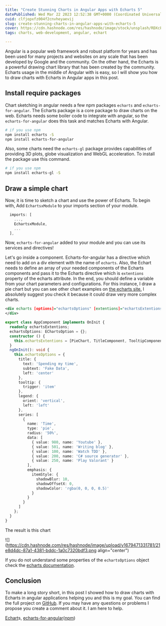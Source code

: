 ```yaml
---
title: "Create Stunning Charts in Angular Apps with Echarts 5"
datePublished: Wed Mar 22 2023 12:52:38 GMT+0000 (Coordinated Universal Time)
cuid: clfjopxfz004f2cnvheyaevij
slug: create-stunning-charts-in-angular-apps-with-echarts-5
cover: https://cdn.hashnode.com/res/hashnode/image/stock/unsplash/RDXcFY5g5O4/upload/cb5a8638dbd7040b1735394587e12f78.jpeg
tags: charts, web-development, angular, echart

---
```


Angular is a popular web framework and robust platform for years and has been used for many projects and websites on any scale that has been developed by Google and the community. On the other hand, the Echarts is a powerful drawing chart library that has been created by the community. Echarts usage in the middle of Angular with is easy, so I will show you how to draw charts with Echarts in Angular apps in this post.

## Install require packages

Chart sketching in angular needs a few npm packages `echarts` and `echarts-for-angular`. The Echarts package is a core package to draw charts on the web. Echarts needs some boiler code to integrate with angular, so the `echarts-for-angular` does this task and matches Echarts with Angular.

```bash
# if you use npm
npm install echarts -S
npm install echarts-for-angular
```

Also, some charts need the `echarts-gl` package provides capabilities of providing 3D plots, globe visualization and WebGL acceleration. To install the package use this command.

```bash
# if you use npm
npm install echarts-gl -S
```

## Draw a simple chart

Now, it is time to sketch a chart and use the power of Echarts. To begin with, Add `EchartsxModule` to your imports section of your module.

```typescript
  imports: [
    ...,
    EchartsxModule,
    ...
  ],
```

Now, `echarts-for-angular` added to your module and you can use its services and directives!

Let's go inside a component. Echarts-for-angular has a directive which need to add on a div element with the name of `echarts`. Also, the Echart needs to define an array of your needed components of the Echarts components and pass it to the Echarts directive which is `extentions` property of the echarts attribute. In the end, you should define a variable from your chart parameters and configurations. For this instance, I draw a pie chart but you can see other chart examples on [the echarts site.](https://echarts.apache.org/examples/en/index.html) I absolutely suggest you check it because it could draw very more complex charts.

```xml
<div echarts [options]="echartsOptions" [extentions]="echartsExtentions">
</div>
```

```typescript
export class AppComponent implements OnInit {
  readonly echartsExtentions;
  echartsOptions: EChartsOption = {};
  constructor () {
    this.echartsExtentions = [PieChart, TitleComponent, TooltipComponent, LegendComponent];
  }
  ngOnInit(): void {
    this.echartsOptions = {
      title: {
        text: 'Spending my time',
        subtext: 'Fake Data',
        left: 'center'
      },
      tooltip: {
        trigger: 'item'
      },
      legend: {
        orient: 'vertical',
        left: 'left'
      },
      series: [
        {
          name: 'Time',
          type: 'pie',
          radius: '50%',
          data: [
            { value: 980, name: 'Youtube' },
            { value: 501, name: 'Writing blog' },
            { value: 100, name: 'Watch TDD' },
            { value: 200, name: 'C# source generator' },
            { value: 250, name: 'Play Valorant' }
          ],
          emphasis: {
            itemStyle: {
              shadowBlur: 10,
              shadowOffsetX: 0,
              shadowColor: 'rgba(0, 0, 0, 0.5)'
            }
          }
        }
      ]
    };
  }
}
```

The result is this chart

![](https://cdn.hashnode.com/res/hashnode/image/upload/v1679471331781/21e8d4dc-87a1-4381-bddc-1a0c7320bdf3.png align="center")

If you do not understand some properties of the `echartsOptions` object check the [echarts documentation](https://echarts.apache.org/en/api.html#echarts).

## Conclusion

To make a long story short, in this post I showed how to draw charts with Echarts in angular applications helping you and this is my goal. You can find the full project on [GitHub](https://github.com/behroozbc/sample-of-echart). If you may have any questions or problems I propose you create a comment about it. I am here to help.

[Echart](https://echarts.apache.org/en/index.html)s, [echarts-for-angular](https://github.com/alixdehghani/echarts-for-angular)([npm](https://www.npmjs.com/package/echarts-for-angular))